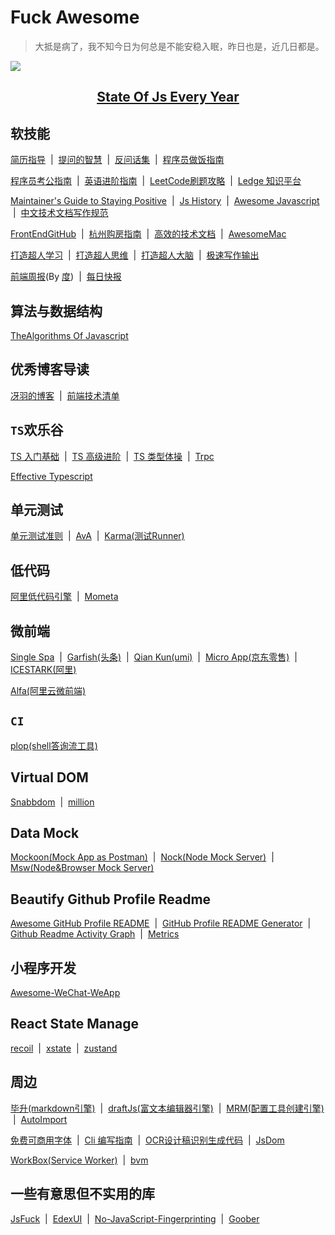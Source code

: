 # Fuck Awesome

> 大抵是病了，我不知今日为何总是不能安稳入眠，昨日也是，近几日都是。


![](https://cloud.githubusercontent.com/assets/383994/19832229/f6b5922c-9deb-11e6-9cc5-fa09032bf8ef.png)

<h2>
    <center >
        <a href="https://stateofjs.com/">State Of Js Every Year</a>
    </center>
</h2>

## 软技能

<p> 
    <a href="https://github.com/geekcompany/ResumeSample">简历指导</a>
    <a style="margin: 0 4px ">|</a>
    <a href="https://github.com/ryanhanwu/How-To-Ask-Questions-The-Smart-Way/blob/main/README-zh_CN.md">提问的智慧</a>
    <a style="margin: 0 4px ">|</a>
    <a href="https://github.com/yifeikong/reverse-interview-zh">反问话集</a>
    <a style="margin: 0 4px ">|</a>
    <a href="https://github.com/Anduin2017/HowToCook">程序员做饭指南</a>
</p>


<p> 
    <a href="https://github.com/coder2gwy/coder2gwy">程序员考公指南</a>
    <a style="margin: 0 4px ">|</a>
    <a href="https://github.com/byoungd/English-level-up-tips">英语进阶指南</a>
    <a style="margin: 0 4px ">|</a>
    <a href="https://github.com/youngyangyang04/leetcode-master">LeetCode刷题攻略</a>
    <a style="margin: 0 4px ">|</a>    
    <a href="https://github.com/phodal/ledge">Ledge 知识平台</a>
</p>


<p>
    <a href="https://github.com/jonschlinkert/maintainers-guide-to-staying-positive">Maintainer's Guide to Staying Positive</a>
    <a style="margin: 0 4px ">|</a> 
    <a href="https://github.com/doodlewind/jshistory-cn">Js History</a>
    <a style="margin: 0 4px ">|</a> 
    <a href="https://github.com/sorrycc/awesome-javascript">Awesome Javascript</a>
    <a style="margin: 0 4px ">|</a>
    <a href="https://github.com/ruanyf/document-style-guide">中文技术文档写作规范</a>
</p>


<p>
    <a href="https://github.com/FrontEndGitHub/FrontEndGitHub">FrontEndGitHub</a>
    <a style="margin: 0 4px ">|</a>
    <a href="https://github.com/zkqiang/hangzhou-house-guide">杭州购房指南</a>
    <a style="margin: 0 4px ">|</a>
    <a href="https://github.com/squidfunk/mkdocs-material">高效的技术文档</a>
    <a style="margin: 0 4px ">|</a>
    <a href="https://github.com/jaywcjlove/awesome-mac">AwesomeMac</a>
</p>


<p>
    <a href="https://github.com/xdite/learn-hack">打造超人学习</a>
    <a style="margin: 0 4px ">|</a>
    <a href="https://github.com/xdite/mind-hack">打造超人思维</a>
    <a style="margin: 0 4px ">|</a>
    <a href="https://github.com/xdite/memory-hack">打造超人大脑</a>
    <a style="margin: 0 4px ">|</a>
    <a href="https://github.com/xdite/speed-writing">极速写作输出</a>
</p>


<p>
    <a href="https://github.com/myNameIsDu/front-end-weekly">前端周报</a>(By <a href="https://github.com/myNameIsDu">度</a>)
    <a style="margin: 0 4px ">|</a>
    <a href="https://leetcode-solution-leetcode-pp.gitbook.io/mz-ri-yi-jm/">每日快报</a>
</p>

## 算法与数据结构

<p>
    <a href="https://github.com/TheAlgorithms/Javascript">TheAlgorithms Of Javascript</a>
</p>

## 优秀博客导读

<p>
    <a href="https://github.com/mqyqingfeng/Blog">冴羽的博客</a>
    <a style="margin: 0 4px ">|</a>
    <a href="https://www.alienzhou.com/projects/frontend-tech-list/">前端技术清单</a>
</p>

## `TS`欢乐谷

<p>
    <a href="https://ts.xcatliu.com/">TS 入门基础</a>
    <a style="margin: 0 4px ">|</a>
    <a href="https://jkchao.github.io/typescript-book-chinese/#why">TS 高级进阶</a>
    <a style="margin: 0 4px ">|</a>
    <a href="https://github.com/type-challenges/type-challenges/blob/master/README.zh-CN.md">TS 类型体操</a>
    <a style="margin: 0 4px ">|</a>
    <a href="https://github.com/trpc/trpc">Trpc</a>
</p>

<p>
    <a href="https://github.com/danvk/effective-typescript">Effective Typescript</a>
</p>

## 单元测试

<p>
    <a href="https://github.com/yangyubo/zh-unit-testing-guidelines">单元测试准则</a>
    <a style="margin: 0 4px ">|</a>
    <a href="https://github.com/avajs/ava">AvA</a>
    <a style="margin: 0 4px ">|</a>
    <a href="https://github.com/karma-runner/karma">Karma(测试Runner)</a>
</p>

## 低代码

<p>
    <a href="https://github.com/alibaba/lowcode-engine">阿里低代码引擎</a>
    <a style="margin: 0 4px ">|</a>
    <a href="https://github.com/imcuttle/mometa">Mometa</a>
</p>

## 微前端
<p>
    <a href="https://single-spa.js.org/">Single Spa</a>
    <a style="margin: 0 4px ">|</a>
    <a href="https://garfish.top/guide">Garfish(头条)</a>
    <a style="margin: 0 4px ">|</a>
    <a href="https://github.com/umijs/qiankun">Qian Kun(umi)</a>
    <a style="margin: 0 4px ">|</a>
    <a href="https://github.com/micro-zoe/micro-app/blob/dev/README.zh-cn.md">Micro App(京东零售)</a>
    <a style="margin: 0 4px ">|</a>
    <a href="https://micro-frontends.ice.work/">ICESTARK(阿里)</a>
</p>

<p>
    <a href="https://github.com/aliyun/alibabacloud-alfa">Alfa(阿里云微前端)</a>
</p>

## `CI`

<p>
    <a href="https://github.com/plopjs/plop">plop(shell答询流工具)</a>
</p>

## Virtual DOM

<p>
    <a href="https://github.com/snabbdom/snabbdom">Snabbdom</a>
    <a style="margin: 0 4px ">|</a>
    <a href="https://github.com/aidenybai/million">million</a>
</p>

## Data Mock

<p>
    <a href="https://github.com/mockoon/mockoon">Mockoon(Mock App as Postman)</a>
    <a style="margin: 0 4px ">|</a>
     <a href="https://github.com/nock/nock">Nock(Node Mock Server)</a>
    <a style="margin: 0 4px ">|</a>
    <a href="https://github.com/mswjs/msw">Msw(Node&Browser Mock Server)</a>
</p>

## Beautify Github Profile Readme

<p>
    <a href="https://github.com/abhisheknaiidu/awesome-github-profile-readme">Awesome GitHub Profile README</a>
    <a style="margin: 0 4px ">|</a>
    <a href="https://github.com/rahuldkjain/github-profile-readme-generator">GitHub Profile README Generator</a>
    <a style="margin: 0 4px ">|</a>
    <a href="https://github.com/Ashutosh00710/github-readme-activity-graph">Github Readme Activity Graph</a>
    <a style="margin: 0 4px ">|</a>   
    <a href="https://github.com/lowlighter/metrics">Metrics</a>
</p>

## 小程序开发

<p>
    <a href="https://github.com/justjavac/awesome-wechat-weapp">Awesome-WeChat-WeApp</a>
</p>

## React State Manage

<p>
    <a href="https://github.com/facebookexperimental/Recoil">recoil</a>
    <a style="margin: 0 4px ">|</a>
    <a href="https://github.com/statelyai/xstate">xstate</a>
    <a style="margin: 0 4px ">|</a>
    <a href="https://github.com/pmndrs/zustand">zustand</a>
</p>

## 周边

<p>
    <a href="https://github.com/benjycui/bisheng">毕升(markdown引擎)</a>
    <a style="margin: 0 4px ">|</a>
    <a href="https://github.com/facebook/draft-js">draftJs(富文本编辑器引擎)</a>
    <a style="margin: 0 4px ">|</a>
    <a href="https://github.com/sapegin/mrm">MRM(配置工具创建引擎)</a>
    <a style="margin: 0 4px ">|</a>    
    <a href="https://github.com/antfu/unplugin-auto-import">AutoImport</a>
</p>


<p>
    <a href="https://github.com/wordshub/free-font">免费可商用字体</a>
    <a style="margin: 0 4px ">|</a>
    <a href="https://github.com/cli-guidelines/cli-guidelines">Cli 编写指南</a>
    <a style="margin: 0 4px ">|</a>
    <a href="https://github.com/imgcook/imgcook">OCR设计稿识别生成代码</a>
    <a style="margin: 0 4px ">|</a>
    <a href="https://github.com/jsdom/jsdom">JsDom</a>
</p>


<p>
    <a href="https://github.com/GoogleChrome/workbox">WorkBox(Service Worker)</a>
    <a style="margin: 0 4px ">|</a>
    <a href="https://github.com/bvm/bvm">bvm</a>
</p>

## 一些有意思但不实用的库

<p>
    <a href="https://github.com/aemkei/jsfuck">JsFuck</a>
    <a style="margin: 0 4px ">|</a>
    <a href="https://github.com/GitSquared/edex-ui">EdexUI</a>
    <a style="margin: 0 4px ">|</a>
    <a href="https://github.com/fingerprintjs/blog-nojs-fingerprint-demo">No-JavaScript-Fingerprinting</a>
    <a style="margin: 0 4px ">|</a>
    <a href="https://github.com/cristianbote/goober">Goober</a>
</p>



